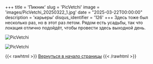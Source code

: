 +++
title = 'Пикник'
slug = 'PicVetchi'
image = 'images/PicVetchi_20250322_1.jpg'
date = "2025-03-22T00:00:00"
description = 'карьеры'
disqus_identifier = '126'
+++
Здесь тоже был несколько раз, но в этот раз летом. Рядом есть усадьбы, так что локация отлично подойдёт, чтобы провести здесь выходной день.

![PicVetchi](/images/PicVetchi_20250322_2.jpg)

![PicVetchi](/images/PicVetchi_20250322_3.jpg)

{{< rawhtml >}}
<a href="#">Вернуться в начало страницы</a>
{{< /rawhtml >}}
